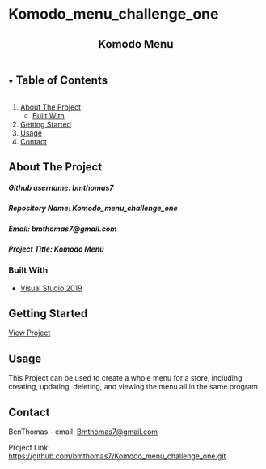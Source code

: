 # Komodo_menu_challenge_one


  <h2 align="center">Komodo Menu</h2>



<!-- TABLE OF CONTENTS -->
<details open="open">
  <summary><h2 style="display: inline-block">Table of Contents</h2></summary>
  <ol>
    <li>
      <a href="#about-the-project">About The Project</a>
      <ul>
        <li><a href="#built-with">Built With</a></li>
      </ul>
    </li>
    <li>
      <a href="#getting-started">Getting Started</a>
    </li>
    <li><a href="#usage">Usage</a></li>
    <li><a href="#contact">Contact</a></li>
  </ol>
</details>



<!-- ABOUT THE PROJECT -->
## About The Project

<h5>Github username: bmthomas7</h5>
<h5>Repository Name: Komodo_menu_challenge_one</h5>
<h5>Email: bmthomas7@gmail.com</h5>
<h5>Project Title: Komodo Menu</h5>
<h5></h5>

### Built With

* [Visual Studio 2019]()



<!-- GETTING STARTED -->
## Getting Started

<a href="https://github.com/bmthomas7/Komodo_menu_challenge_one.git">View Project</a>


<!-- USAGE EXAMPLES -->
## Usage

<p>This Project can be used to create a whole menu for a store, including creating, updating, deleting, and viewing the menu all in the same program


<!-- CONTACT -->
## Contact

BenThomas - email: Bmthomas7@gmail.com

Project Link: https://github.com/bmthomas7/Komodo_menu_challenge_one.git



